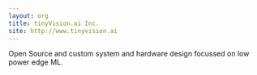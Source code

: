 ```yaml
---
layout: org
title: tinyVision.ai Inc.
site: http://www.tinyvision.ai
---
```

Open Source and custom system and hardware design focussed on low power edge ML.